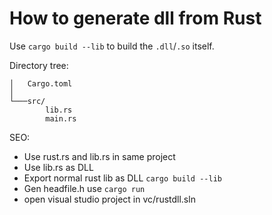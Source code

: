 # How to generate dll from Rust



Use `cargo build --lib` to build the `.dll`/`.so` itself.

Directory tree:

```
│   Cargo.toml
│
└───src/
        lib.rs
        main.rs
```

SEO:  
- Use rust.rs and lib.rs in same project
- Use lib.rs as DLL
- Export normal rust lib as DLL `cargo build --lib` 
- Gen headfile.h  use `cargo run`
- open visual studio project in vc/rustdll.sln
